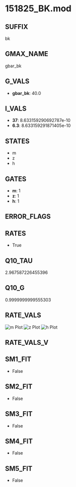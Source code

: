 # 151825_BK.mod

## SUFFIX

bk

## GMAX_NAME

gbar_bk

## G_VALS

- **gbar_bk**: 40.0

## I_VALS

- **37**: 8.633159290692787e-10
- **6.3**: 8.633159291871405e-10

## STATES

- m
- z
- h

## GATES

- **m**: 1
- **z**: 1
- **h**: 1

## ERROR_FLAGS


## RATES

- True

## Q10_TAU

2.967587226455396

## Q10_G

0.9999999999555303

## RATE_VALS

![m Plot](/Users/pbozelos/Dropbox/icg-Chai-Panos/supermodels/output_markdown_files/KCa/151825_BK.mod/images/m.png)
![z Plot](/Users/pbozelos/Dropbox/icg-Chai-Panos/supermodels/output_markdown_files/KCa/151825_BK.mod/images/z.png)
![h Plot](/Users/pbozelos/Dropbox/icg-Chai-Panos/supermodels/output_markdown_files/KCa/151825_BK.mod/images/h.png)

## RATE_VALS_V

## SM1_FIT

- False

## SM2_FIT

- False

## SM3_FIT

- False

## SM4_FIT

- False

## SM5_FIT

- False

